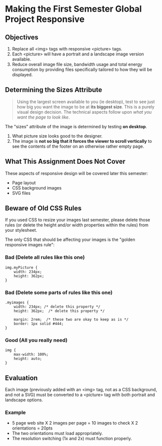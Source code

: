 # Making the First Semester Global Project Responsive

## Objectives

1. Replace all \<img> tags with responsive \<picture> tags.
2. Each \<picture> will have a portrait and a landscape image version available.
3. Reduce overall image file size, bandwidth usage and total energy consumption by providing files specifically tailored to how they will be displayed.

## Determining the Sizes Attribute

<blockquote>

Using the largest screen available to you (ie desktop), test to see just how big you want the image to be at **its biggest size**. This is a purely visual design decision. The technical aspects follow upon *what you want the page to look like*.

</blockquote>

The "sizes" attribute of the image is determined by testing **on desktop**.
   1. What picture size looks good to the designer.
   2. The image is **not so big that it forces the viewer to scroll vertically** to see the contents of the footer on an otherwise rather empty page.

## What This Assignment Does Not Cover

These aspects of responsive design will be covered later this semester:

- Page layout
- CSS background images
- SVG files


## Beware of Old CSS Rules

If you used CSS to resize your images last semester, please delete those rules (or delete the height and/or width properties within the rules) from your stylesheet.

The only CSS that should be affecting your images is the "golden responsive images rule":

### Bad (Delete all rules like this one)

    img.myPicture {
        width: 234px;
        height: 362px;
    }


### Bad (Delete some parts of rules like this one)

    .myimages {
        width: 234px; /* delete this property */
        height: 362px;  /* delete this property */

        margin: 2rem;  /* these two are okay to keep as is */
        border: 1px solid #444;
    }


### Good (All you really need)

    img {
        max-width: 100%;
        height: auto;
    }


## Evaluation

Each image (previously added with an \<img> tag, not as a CSS background, and not a SVG) must be converted to a \<picture> tag with both portrait and landscape options.

### Example

- 5 page web site X 2 images per page = 10 images to check X 2 orientations = 20pts
- The two orientations must load appropriately.
- The resolution switching (1x and 2x) must function properly.